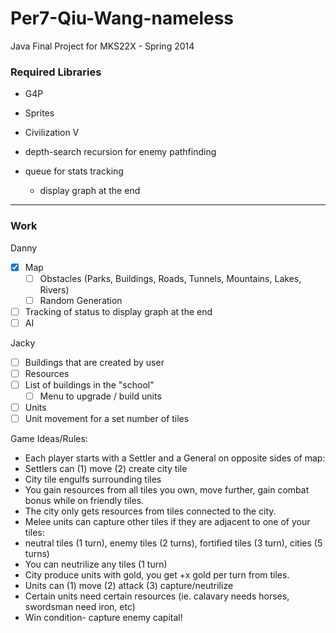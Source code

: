 Per7-Qiu-Wang-nameless
======================

Java Final Project for MKS22X - Spring 2014

### Required Libraries

- G4P
- Sprites

- Civilization V
- depth-search recursion for enemy pathfinding
- queue for stats tracking
  - display graph at the end

<hr>

### Work

Danny
- [x] Map
    - [ ] Obstacles (Parks, Buildings, Roads, Tunnels, Mountains, Lakes, Rivers)
    - [ ] Random Generation
- [ ] Tracking of status to display graph at the end
- [ ] AI

Jacky
- [ ] Buildings that are created by user
- [ ] Resources
- [ ] List of buildings in the "school"
    - [ ] Menu to upgrade / build units
- [ ] Units
- [ ] Unit movement for a set number of tiles

Game Ideas/Rules:
- Each player starts with a Settler and a General on opposite sides of map:
- Settlers can (1) move (2) create city tile
- City tile engulfs surrounding tiles
- You gain resources from all tiles you own, move further, gain combat bonus while on friendly tiles.
- The city only gets resources from tiles connected to the city.
- Melee units can capture other tiles if they are adjacent to one of your tiles:
- neutral tiles (1 turn), enemy tiles (2 turns), fortified tiles (3 turn), cities (5 turns)
- You can neutrilize any tiles (1 turn)
- City produce units with gold, you get +x gold per turn from tiles.
- Units can (1) move (2) attack (3) capture/neutrilize 
- Certain units need certain resources (ie. calavary needs horses, swordsman need iron, etc)
- Win condition- capture enemy capital!
